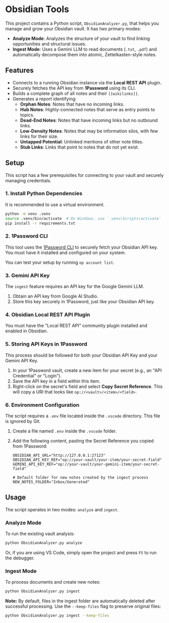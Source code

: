 # Obsidian Tools

This project contains a Python script, `ObsidianAnalyzer.py`, that helps you manage and grow your Obsidian vault. It has two primary modes:

-   **Analyze Mode**: Analyzes the structure of your vault to find linking opportunities and structural issues.
-   **Ingest Mode**: Uses a Gemini LLM to read documents (`.txt`, `.pdf`) and automatically decompose them into atomic, Zettelkasten-style notes.

## Features

- Connects to a running Obsidian instance via the **Local REST API** plugin.
- Securely fetches the API key from **1Password** using its CLI.
- Builds a complete graph of all notes and their `[[wikilinks]]`.
- Generates a report identifying:
  - **Orphan Notes**: Notes that have no incoming links.
  - **Hub Notes**: Highly-connected notes that serve as entry points to topics.
  - **Dead-End Notes**: Notes that have incoming links but no outbound links.
  - **Low-Density Notes**: Notes that may be information silos, with few links for their size.
  - **Untapped Potential**: Unlinked mentions of other note titles.
  - **Stub Links**: Links that point to notes that do not yet exist.

## Setup

This script has a few prerequisites for connecting to your vault and securely managing credentials.

### 1. Install Python Dependencies

It is recommended to use a virtual environment.

```bash
python -m venv .venv
source .venv/bin/activate  # On Windows, use `.venv\Scripts\activate`
pip install -r requirements.txt
```

### 2. 1Password CLI

This tool uses the [1Password CLI](https://developer.1password.com/docs/cli/get-started/) to securely fetch your Obsidian API key. You must have it installed and configured on your system.

You can test your setup by running `op account list`.

### 3. Gemini API Key

The `ingest` feature requires an API key for the Google Gemini LLM.
1.  Obtain an API key from Google AI Studio.
2.  Store this key securely in 1Password, just like your Obsidian API key.

### 4. Obsidian Local REST API Plugin

You must have the "Local REST API" community plugin installed and enabled in Obsidian.

### 5. Storing API Keys in 1Password

This process should be followed for both your Obsidian API Key and your Gemini API Key.
1.  In your 1Password vault, create a new item for your secret (e.g., an "API Credential" or "Login").
2.  Save the API key in a field within this item.
3.  Right-click on the secret's field and select **Copy Secret Reference**. This will copy a URI that looks like `op://<vault>/<item>/<field>`.

### 6. Environment Configuration

The script requires a `.env` file located inside the `.vscode` directory. This file is ignored by Git.

1.  Create a file named `.env` inside the `.vscode` folder.
2.  Add the following content, pasting the Secret Reference you copied from 1Password:

    ```.env
    OBSIDIAN_API_URL="http://127.0.0.1:27123"
    OBSIDIAN_API_KEY_REF="op://your-vault/your-item/your-secret-field"
    GEMINI_API_KEY_REF="op://your-vault/your-gemini-item/your-secret-field"

    # Default folder for new notes created by the ingest process
    NEW_NOTES_FOLDER="Inbox/Generated"
    ```

## Usage

The script operates in two modes: `analyze` and `ingest`.

### Analyze Mode

To run the existing vault analysis:

```bash
python ObsidianAnalyzer.py analyze
```

Or, if you are using VS Code, simply open the project and press `F5` to run the debugger.

### Ingest Mode

To process documents and create new notes:

```bash
python ObsidianAnalyzer.py ingest
```

**Note:** By default, files in the ingest folder are automatically deleted after successful processing. Use the `--keep-files` flag to preserve original files:

```bash
python ObsidianAnalyzer.py ingest --keep-files
```
